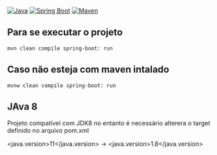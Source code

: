 <p align="center">

[![Java](https://img.shields.io/badge/Java-11-orange.svg)](https://www.oracle.com/technetwork/java/javase/downloads/jdk11-downloads-5066655.html)
[![Spring Boot](https://img.shields.io/badge/Spring%20Boot-2.1.9-green)](https://spring.io/projects/spring-boot)
[![Maven](https://img.shields.io/badge/Maven-3.6.X-red)](https://maven.apache.org/)

</p>

## Para se executar o projeto 
```
mvn clean compile spring-boot: run
```

## Caso não esteja com maven intalado
```
mvnw clean compile spring-boot: run
```

## JAva 8
Projeto compatível com JDK8 no entanto é necessário alterera o target definido no arquivo pom.xml

<java.version>11</java.version> -> <java.version>1.8</java.version>
